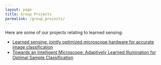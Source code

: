 ```yaml
---
layout: page
title: Group Projects
permalink: /group_projects/
---
```

Here are some of our projects relating to learned sensing:

+ [Learned sensing: jointly optimized microscope hardware for accurate image classification](/learned_sensing_dnn)
+ [Towards an Intelligent Microscope: Adaptively Learned Illumination for Optimal Sample Classification](/recurrent-illuminated-attention)
